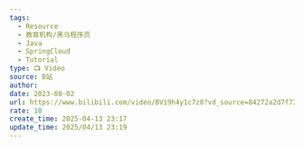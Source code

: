 ```yaml
---
tags:
  - Resource
  - 教育机构/黑马程序员
  - Java
  - SpringCloud
  - Tutorial
type: 📺 Video
source: B站
author: 
date: 2023-08-02
url: https://www.bilibili.com/video/BV19h4y1c7z8?vd_source=84272a2d7f72158b38778819be5bc6ad
rate: 10
create_time: 2025-04-13 23:17
update_time: 2025/04/13 23:19
---
```

